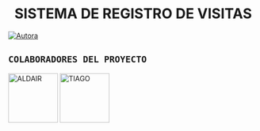 <h1 align="center">SISTEMA DE REGISTRO DE VISITAS</h1>
<p>
<a href="https://tinyurl.com/2p9kb7yd"><img title="Autora" src="https://img.shields.io/badge/Autor-Cawna-orange?style=for-the-badge&logo=github"></a>
</p>

## `COLABORADORES DEL PROYECTO` 
<a href="https://github.com/devald7"><img src="https://github.com/devald7.png" width="100" height="100" alt="ALDAIR"/></a>
<a href="https://github.com/Dev-Cawna"><img src="https://github.com/Dev-Cawna.png" width="100" height="100" alt="TIAGO"/></a>
